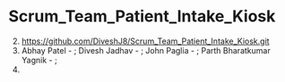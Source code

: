 # Scrum_Team_Patient_Intake_Kiosk

2. https://github.com/DiveshJ8/Scrum_Team_Patient_Intake_Kiosk.git
3. Abhay Patel - ;
   Divesh Jadhav - ;
   John Paglia - ;
   Parth Bharatkumar Yagnik - ;
4.